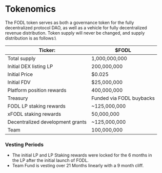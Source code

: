 # Tokenomics

The FODL token serves as both a governance token for the fully decentralized protocol DAO, as well as a vehicle for fully decentralized revenue distribution. Token supply will never be changed, and supply distribution is as follows:\


| Ticker:                          | $FODL                    |
| -------------------------------- | ------------------------ |
| Total supply                     | 1,000,000,000            |
| Initial DEX listing LP           | 200,000,000              |
| Initial Price                    | $0.025                   |
| Initial FDV                      | $25,000,000              |
| Platform position rewards        | 400,000,000              |
| Treasury                         | Funded via FODL buybacks |
| FODL LP staking rewards          | \~125,000,000            |
| xFODL staking rewards            | 50,000,000               |
| Decentralized development grants | \~125,000,000            |
| Team                             | 100,000,000              |

### Vesting Periods

* The initial LP and LP Staking rewards were locked for the 6 months in the LP after the initial launch of FODL.
* Team Fund is vesting over 21 Months linearly with a 9 month cliff.&#x20;

